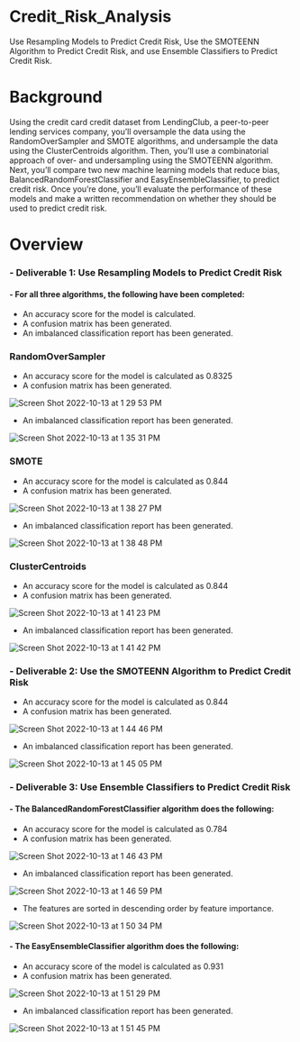# Credit_Risk_Analysis
Use Resampling Models to Predict Credit Risk, Use the SMOTEENN Algorithm to Predict Credit Risk, and use Ensemble Classifiers to Predict Credit Risk.

# Background
Using the credit card credit dataset from LendingClub, a peer-to-peer lending services company, you’ll oversample the data using the RandomOverSampler and SMOTE algorithms, and undersample the data using the ClusterCentroids algorithm. Then, you’ll use a combinatorial approach of over- and undersampling using the SMOTEENN algorithm. Next, you’ll compare two new machine learning models that reduce bias, BalancedRandomForestClassifier and EasyEnsembleClassifier, to predict credit risk. Once you’re done, you’ll evaluate the performance of these models and make a written recommendation on whether they should be used to predict credit risk.

# Overview
### - Deliverable 1: Use Resampling Models to Predict Credit Risk
#### - For all three algorithms, the following have been completed:
 - An accuracy score for the model is calculated.
 - A confusion matrix has been generated.
 - An imbalanced classification report has been generated.

### RandomOverSampler
 - An accuracy score for the model is calculated as 0.8325
 - A confusion matrix has been generated.

![Screen Shot 2022-10-13 at 1 29 53 PM](https://user-images.githubusercontent.com/105253626/195666090-b4c8305c-ad73-4017-add1-7769c7368107.png)

 - An imbalanced classification report has been generated.
 
 ![Screen Shot 2022-10-13 at 1 35 31 PM](https://user-images.githubusercontent.com/105253626/195666679-60463321-48ed-4e8a-9e3d-94ad2436474a.png)


### SMOTE
 - An accuracy score for the model is calculated as 0.844
 - A confusion matrix has been generated.

![Screen Shot 2022-10-13 at 1 38 27 PM](https://user-images.githubusercontent.com/105253626/195667342-1e9111e9-1903-4e41-a855-cbb614f2b8cb.png)

 - An imbalanced classification report has been generated.
 
 ![Screen Shot 2022-10-13 at 1 38 48 PM](https://user-images.githubusercontent.com/105253626/195667379-fa2ed435-af87-4eea-ba63-0d38aa3e1314.png)


### ClusterCentroids
 - An accuracy score for the model is calculated as 0.844
 - A confusion matrix has been generated.
 
 ![Screen Shot 2022-10-13 at 1 41 23 PM](https://user-images.githubusercontent.com/105253626/195667794-6227afaa-40bd-4082-af63-44908dee0c9d.png)

 
 - An imbalanced classification report has been generated.

![Screen Shot 2022-10-13 at 1 41 42 PM](https://user-images.githubusercontent.com/105253626/195667814-fc343d7c-237f-45e4-a420-c22af560b426.png)


### - Deliverable 2: Use the SMOTEENN Algorithm to Predict Credit Risk
 - An accuracy score for the model is calculated as 0.844
 - A confusion matrix has been generated.
 
 ![Screen Shot 2022-10-13 at 1 44 46 PM](https://user-images.githubusercontent.com/105253626/195668469-b77ee48c-9b85-442f-8b98-f3f6930149ec.png)

 
 - An imbalanced classification report has been generated.

![Screen Shot 2022-10-13 at 1 45 05 PM](https://user-images.githubusercontent.com/105253626/195668496-d31f5ce8-e1e5-45c2-a68e-c7a453377cb8.png)


### - Deliverable 3: Use Ensemble Classifiers to Predict Credit Risk
 #### - The BalancedRandomForestClassifier algorithm does the following:
  - An accuracy score for the model is calculated as 0.784
  - A confusion matrix has been generated.
  
  ![Screen Shot 2022-10-13 at 1 46 43 PM](https://user-images.githubusercontent.com/105253626/195669068-898a4f0d-7d9e-49ff-88cc-adb2e42824dd.png)

  - An imbalanced classification report has been generated.
 
 ![Screen Shot 2022-10-13 at 1 46 59 PM](https://user-images.githubusercontent.com/105253626/195669108-435be463-9d5d-4f4e-9ca1-da7bd5b56a00.png)

  - The features are sorted in descending order by feature importance.
  
  ![Screen Shot 2022-10-13 at 1 50 34 PM](https://user-images.githubusercontent.com/105253626/195669641-ee24887b-bd28-4d38-90fb-11e93ddfe765.png)

  
 #### - The EasyEnsembleClassifier algorithm does the following:
  - An accuracy score of the model is calculated as 0.931
  - A confusion matrix has been generated.
  
  ![Screen Shot 2022-10-13 at 1 51 29 PM](https://user-images.githubusercontent.com/105253626/195669878-6837da1d-0f3e-4c9d-b70d-2b9c4ce4b332.png)

  
  - An imbalanced classification report has been generated.

![Screen Shot 2022-10-13 at 1 51 45 PM](https://user-images.githubusercontent.com/105253626/195669920-bdb49bf2-aa17-4f37-9cfc-9e2821e0615d.png)

